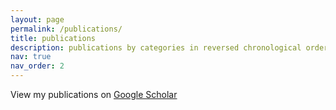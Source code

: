 ```yaml
---
layout: page
permalink: /publications/
title: publications
description: publications by categories in reversed chronological order. generated by jekyll-scholar.
nav: true
nav_order: 2
---
```


<!-- _pages/publications.md -->
<!--
<div class="publications">

 {% bibliography %} 

</div>
-->
View my publications on <a href="https://scholar.google.com/citations?hl=en&user=7Jm4_McAAAAJ" target="_blank">Google Scholar</a>

